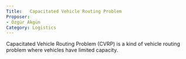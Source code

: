 ```yaml
---
Title:   Capacitated Vehicle Routing Problem
Proposer:
- Özgür Akgün
Category: Logistics
---
```


Capacitated Vehicle Routing Problem (CVRP) is a kind of vehicle routing problem where vehicles have limited capacity.

